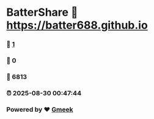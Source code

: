 # BatterShare :link: https://batter688.github.io 
### :page_facing_up: [1](https://batter688.github.io/tag.html) 
### :speech_balloon: 0 
### :hibiscus: 6813 
### :alarm_clock: 2025-08-30 00:47:44 
### Powered by :heart: [Gmeek](https://github.com/Meekdai/Gmeek)
